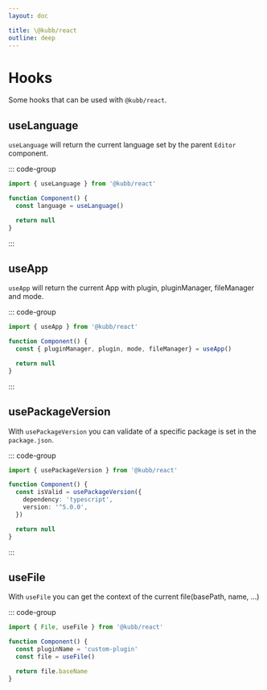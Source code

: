 ```yaml
---
layout: doc

title: \@kubb/react
outline: deep
---
```


# Hooks

Some hooks that can be used with `@kubb/react`.


## useLanguage

`useLanguage` will return the current language set by the parent `Editor` component.

::: code-group

```typescript
import { useLanguage } from '@kubb/react'

function Component() {
  const language = useLanguage()

  return null
}
```

:::

## useApp

`useApp` will return the current App with plugin, pluginManager, fileManager and mode.

::: code-group

```typescript
import { useApp } from '@kubb/react'

function Component() {
  const { pluginManager, plugin, mode, fileManager} = useApp()

  return null
}
```

:::

## usePackageVersion

With `usePackageVersion` you can validate of a specific package is set in the `package.json`.

::: code-group

```typescript
import { usePackageVersion } from '@kubb/react'

function Component() {
  const isValid = usePackageVersion({
    dependency: 'typescript',
    version: '^5.0.0',
  })

  return null
}
```

:::

## useFile

With `useFile` you can get the context of the current file(basePath, name, ...)

::: code-group

```typescript
import { File, useFile } from '@kubb/react'

function Component() {
  const pluginName = 'custom-plugin'
  const file = useFile()

  return file.baseName
}
```
